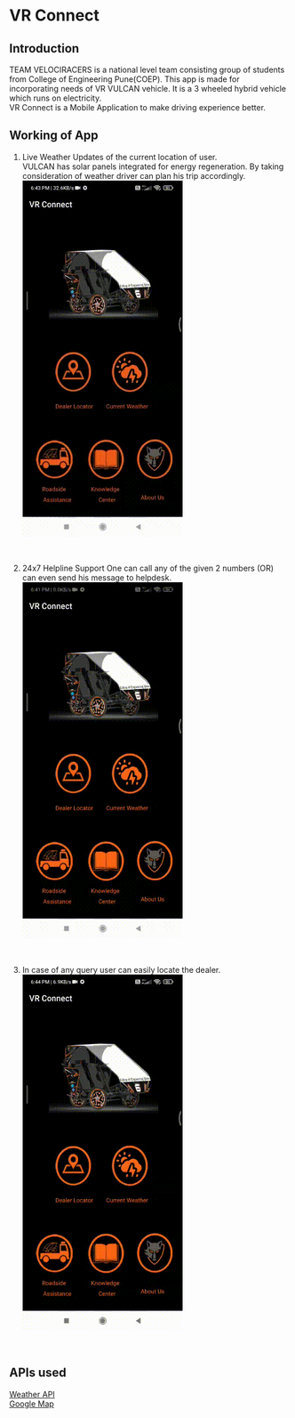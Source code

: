 # VR Connect

## Introduction
TEAM VELOCIRACERS is a national level team consisting group of students from College of Engineering Pune(COEP). This app is made for incorporating needs of VR VULCAN vehicle. It is a 3 wheeled hybrid vehicle which runs on electricity.</br>
VR Connect is a Mobile Application to make driving experience better. 

## Working of App
1. Live Weather Updates of the current location of user.</br>
VULCAN has solar panels integrated for energy regeneration. By taking consideration of weather driver can plan his trip accordingly.</br>
![Current_Weather](https://github.com/ppatil002/VR_Connect/blob/master/Screenshots/Current_Weather.gif)
</br>

2. 24x7 Helpline Support
One can call any of the given 2 numbers (OR) can even send his message to helpdesk.</br>
![Roadside Assistance](https://github.com/ppatil002/VR_Connect/blob/master/Screenshots/Roadside%20Assistance.gif)
</br>

3. In case of any query user can easily locate the dealer.</br>
![Dealer Location](https://github.com/ppatil002/VR_Connect/blob/master/Screenshots/Dealer%20Location.gif)
</br>
 
 ## APIs used
 [Weather API](https://www.weatherbit.io/api/swaggerui/weather-api-v2#/)</br>
 [Google Map](https://developers.google.com/maps/documentation/android-sdk)
